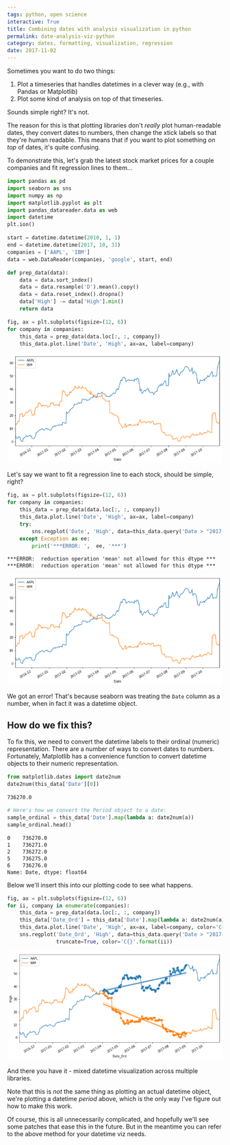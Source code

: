 ```yaml
---
tags: python, open science
interactive: True
title: Combining dates with analysis visualization in python
permalink: date-analysis-viz-python
category: dates, formatting, visualization, regression
date: 2017-11-02
---
```

Sometimes you want to do two things:

1. Plot a timeseries that handles datetimes in a clever way (e.g., with Pandas or Matplotlib)
2. Plot some kind of analysis on top of that timeseries.

Sounds simple right? It's not.

The reason for this is that plotting libraries don't *really* plot human-readable dates, they convert dates to numbers, then change the xtick labels so that they're human readable. This means that if you want to plot something *on top* of dates, it's quite confusing.

To demonstrate this, let's grab the latest stock market prices for a couple companies and
fit regression lines to them...


```python
import pandas as pd
import seaborn as sns
import numpy as np
import matplotlib.pyplot as plt
import pandas_datareader.data as web
import datetime
plt.ion()
```


```python
start = datetime.datetime(2010, 1, 1)
end = datetime.datetime(2017, 10, 31)
companies = ['AAPL', 'IBM']
data = web.DataReader(companies, 'google', start, end)
```


```python
def prep_data(data):
    data = data.sort_index()
    data = data.resample('D').mean().copy()
    data = data.reset_index().dropna()
    data['High'] -= data['High'].min()
    return data
```


```python
fig, ax = plt.subplots(figsize=(12, 6))
for company in companies:
    this_data = prep_data(data.loc[:, :, company])
    this_data.plot.line('Date', 'High', ax=ax, label=company)
```


![png](../images/2017/ntbk/2017-11-02-dates_multiple_plots_5_0.png)


Let's say we want to fit a regression line to each stock, should be simple, right?


```python
fig, ax = plt.subplots(figsize=(12, 6))
for company in companies:
    this_data = prep_data(data.loc[:, :, company])
    this_data.plot.line('Date', 'High', ax=ax, label=company)
    try:
        sns.regplot('Date', 'High', data=this_data.query('Date > "2017-04-01" and Date < "2017-09-01"'))
    except Exception as ee:
        print('***ERROR: ',  ee, '***')
```

    ***ERROR:  reduction operation 'mean' not allowed for this dtype ***
    ***ERROR:  reduction operation 'mean' not allowed for this dtype ***



![png](../images/2017/ntbk/2017-11-02-dates_multiple_plots_7_1.png)


We got an error! That's because seaborn was treating the `Date` column as a number, when in fact it was a datetime object.

## How do we fix this?

To fix this, we need to convert the datetime labels to their ordinal (numeric) representation. There are a number of ways to convert dates to numbers. Fortunately, Matplotlib has a convenience function to convert datetime objects to their numeric representation.


```python
from matplotlib.dates import date2num
date2num(this_data['Date'][0])
```




    736270.0




```python
# Here's how we convert the Period object to a date:
sample_ordinal = this_data['Date'].map(lambda a: date2num(a))
sample_ordinal.head()
```




    0    736270.0
    1    736271.0
    2    736272.0
    5    736275.0
    6    736276.0
    Name: Date, dtype: float64



Below we'll insert this into our plotting code to see what happens.


```python
fig, ax = plt.subplots(figsize=(12, 6))
for ii, company in enumerate(companies):
    this_data = prep_data(data.loc[:, :, company])
    this_data['Date_Ord'] = this_data['Date'].map(lambda a: date2num(a))
    this_data.plot.line('Date', 'High', ax=ax, label=company, color='C{}'.format(ii))
    sns.regplot('Date_Ord', 'High', data=this_data.query('Date > "2017-04-01" and Date < "2017-09-01"'),
                truncate=True, color='C{}'.format(ii))
```


![png](../images/2017/ntbk/2017-11-02-dates_multiple_plots_12_0.png)


And there you have it - mixed datetime visualization across multiple libraries.

Note that this is *not* the same thing as plotting an actual
datetime object, we're plotting a datetime *period* above, which is the only way I've figure
out how to make this work.

Of course, this is all unnecessarily complicated, and hopefully we'll see some patches
that ease this in the future. But in the meantime you can refer to the above method
for your datetime viz needs.

